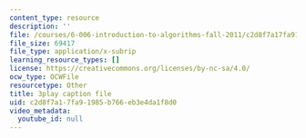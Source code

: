 ```yaml
---
content_type: resource
description: ''
file: /courses/6-006-introduction-to-algorithms-fall-2011/c2d8f7a17fa91985b766eb3e4da1f8d0_BRO7mVIFt08.srt
file_size: 69417
file_type: application/x-subrip
learning_resource_types: []
license: https://creativecommons.org/licenses/by-nc-sa/4.0/
ocw_type: OCWFile
resourcetype: Other
title: 3play caption file
uid: c2d8f7a1-7fa9-1985-b766-eb3e4da1f8d0
video_metadata:
  youtube_id: null
---
```

